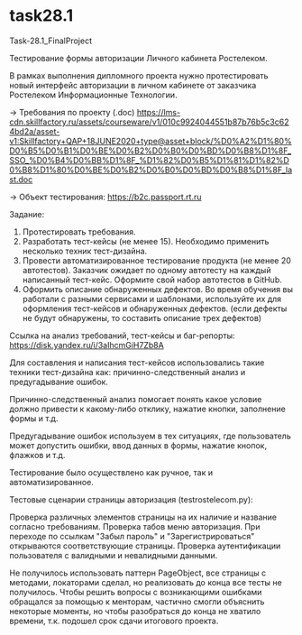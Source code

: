 # task28.1
Task-28.1_FinalProject

Тестирование формы авторизации Личного кабинета Ростелеком.

В рамках выполнения дипломного проекта нужно протестировать новый интерфейс авторизации в личном кабинете от заказчика Ростелеком Информационные Технологии. 

→ Требования по проекту (.doc) https://lms-cdn.skillfactory.ru/assets/courseware/v1/010c9924044551b87b76b5c3c624bd2a/asset-v1:Skillfactory+QAP+18JUNE2020+type@asset+block/%D0%A2%D1%80%D0%B5%D0%B1%D0%BE%D0%B2%D0%B0%D0%BD%D0%B8%D1%8F_SSO_%D0%B4%D0%BB%D1%8F_%D1%82%D0%B5%D1%81%D1%82%D0%B8%D1%80%D0%BE%D0%B2%D0%B0%D0%BD%D0%B8%D1%8F_last.doc

→ Объект тестирования: https://b2c.passport.rt.ru

Задание:
1.	Протестировать требования.
2.	Разработать тест-кейсы (не менее 15). Необходимо применить несколько техник тест-дизайна.
3.	Провести автоматизированное тестирование продукта (не менее 20 автотестов). Заказчик ожидает по одному автотесту на каждый написанный тест-кейс. Оформите свой набор автотестов в GitHub.
4.	Оформить описание обнаруженных дефектов. Во время обучения вы работали с разными сервисами и шаблонами, используйте их для оформления тест-кейсов и обнаруженных дефектов. (если дефекты не будут обнаружены, то составить описание трех дефектов)

Ссылка на анализ требований, тест-кейсы и баг-репорты: https://disk.yandex.ru/i/3aIhcmGiH7Zb8A

Для составления и написания тест-кейсов использовались такие техники тест-дизайна как: причинно-следственный анализ и предугадывание ошибок. 

Причинно-следственный анализ помогает понять какое условие должно привести к какому-либо отклику, нажатие кнопки, заполнение формы и т.д. 

Предугадывание ошибок используем в тех ситуациях, где пользователь может допустить ошибки, ввод данных в формы, нажатие кнопок, флажков и т.д.

Тестирование было осуществлено как ручное, так и автоматизированное.

Тестовые сценарии страницы авторизация (testrostelecom.py):

Проверка различных элементов страницы на их наличие и название согласно требованиям. Проверка табов меню авторизация. При переходе по ссылкам "Забыл пароль" и "Зарегистрироваться" открываются соответствующие страницы. Проверка аутентификации пользователя с валидными и невалидными данными.

Не получилось использовать паттерн PageObject, все страницы с методами, локаторами сделал, но реализовать до конца все тесты не получилось. Чтобы решить вопросы с возникающими ошибками обращался за помощью к менторам, частично смогли объяснить некоторые моменты, но чтобы разобраться до конца не хватило времени, т.к. подошел срок сдачи итогового проекта.


